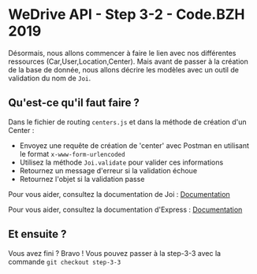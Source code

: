 # WeDrive API - Step 3-2 - Code.BZH 2019

Désormais, nous allons commencer à faire le lien avec nos différentes ressources (Car,User,Location,Center). Mais avant de passer à la création de la base de donnée, nous allons décrire les modèles avec un outil de validation du nom de ``Joi``.

## Qu'est-ce qu'il faut faire ? 

Dans le fichier de routing ``centers.js`` et dans la méthode de création d'un Center :

- Envoyez une requête de création de 'center' avec Postman en utilisant le format ``x-www-form-urlencoded``
- Utilisez la méthode ``Joi.validate`` pour valider ces informations
- Retournez un message d'erreur si la validation échoue
- Retournez l'objet si la validation passe

Pour vous aider, consultez la documentation de Joi : [Documentation](https://github.com/hapijs/joi)

Pour vous aider, consultez la documentation d'Express : [Documentation](https://expressjs.com/fr/guide/routing.html)


## Et ensuite ? 

Vous avez fini ? Bravo ! Vous pouvez passer à la step-3-3 avec la commande ```git checkout step-3-3```